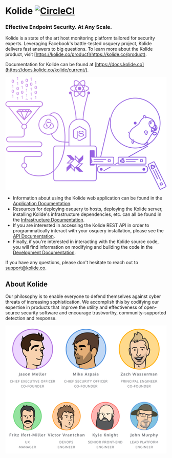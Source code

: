 # Kolide [![CircleCI](https://circleci.com/gh/kolide/kolide.svg?style=svg&circle-token=2573c239b7f18967040d2dec95ca5f71cfc90693)](https://circleci.com/gh/kolide/kolide)

### Effective Endpoint Security. At Any Scale.

Kolide is a state of the art host monitoring platform tailored for security experts. Leveraging Facebook's battle-tested osquery project, Kolide delivers fast answers to big questions. To learn more about the Kolide product, visit [https://kolide.co/product](https://kolide.co/product).

Documentation for Kolide can be found at [https://docs.kolide.co](https://docs.kolide.co/kolide/current/).

[![Kolide](./assets/images/rube.png)](https://kolide.co)

- Information about using the Kolide web application can be found in the [Application Documentation](https://docs.kolide.co/kolide/current/application/).
- Resources for deploying osquery to hosts, deploying the Kolide server, installing Kolide's infrastructure dependencies, etc. can all be found in the [Infrastructure Documentation](https://docs.kolide.co/kolide/current/infrastructure/).
- If you are interested in accessing the Kolide REST API in order to programmatically interact with your osquery installation, please see the [API Documentation](https://docs.kolide.co/kolide/current/api/).
- Finally, if you're interested in interacting with the Kolide source code, you will find information on modifying and building the code in the [Development Documentation](https://docs.kolide.co/kolide/current/development/).

If you have any questions, please don't hesitate to reach out to [support@kolide.co](mailto:support@kolide.co).

## About Kolide

Our philosophy is to enable everyone to defend themselves against cyber threats of increasing sophistication. We accomplish this by codifying our expertise in products that improve the utility and effectiveness of open-source security software and encourage trustworthy, community-supported detection and response.

[![Team](./assets/images/team.png)](https://kolide.co/company)

